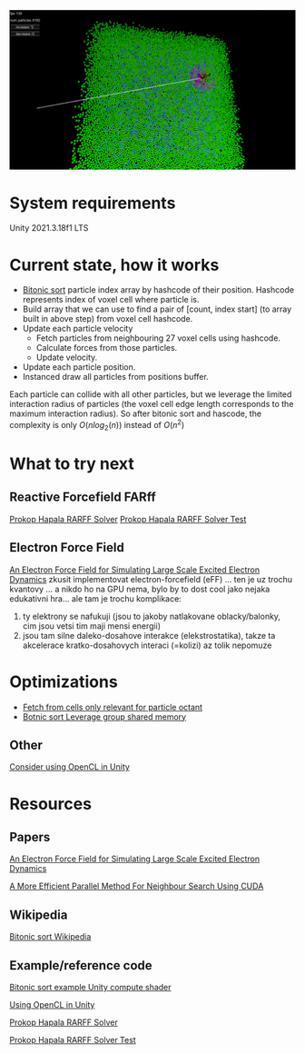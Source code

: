
![](.images/Screenshot-2023-02-18.png)


# System requirements
Unity 2021.3.18f1 LTS

# Current state, how it works

-	[Bitonic sort][Bitonic sort Wikipedia] particle index array by hashcode of their position. Hashcode represents index of voxel cell where particle is. 
-	Build array that we can use to find a pair of [count, index start] (to array built in above step) from voxel cell hashcode.
-	Update each particle velocity
	-	Fetch particles from neighbouring 27 voxel cells using hashcode.
	-	Calculate forces from those particles.
	-	Update velocity.
-	Update each particle position.
-	Instanced draw all particles from positions buffer.

Each particle can collide with all other particles, but we leverage the limited interaction radius of particles (the voxel cell edge length corresponds to the maximum interaction radius). So after bitonic sort and hascode, the complexity is only $O(nlog_2(n))$ instead of $O(n^2)$

# What to try next
## Reactive Forcefield FARff
[Prokop Hapala RARFF Solver]
[Prokop Hapala RARFF Solver Test]
## Electron Force Field
[An Electron Force Field for Simulating Large Scale Excited Electron Dynamics]
zkusit implementovat electron-forcefield (eFF) ... ten je uz trochu kvantovy ... a nikdo ho na GPU nema, bylo by to dost cool jako nejaka edukativni hra... ale tam je trochu komplikace:
1) ty elektrony se nafukuji (jsou to jakoby natlakovane oblacky/balonky, cim jsou vetsi tim maji mensi energii)
2) jsou tam silne daleko-dosahove interakce (elekstrostatika), takze ta akcelerace kratko-dosahovych interaci (=kolizi) az tolik nepomuze

# Optimizations
- [Fetch from cells only relevant for particle octant][A More Efficient Parallel Method For Neighbour Search Using CUDA]
- [Botnic sort Leverage group shared memory][Bitonic sort example Unity compute shader]
  
## Other
[Consider using OpenCL in Unity][Using OpenCL in Unity]


# Resources

## Papers
[An Electron Force Field for Simulating Large Scale Excited Electron Dynamics]

[An Electron Force Field for Simulating Large Scale Excited Electron Dynamics]:https://thesis.library.caltech.edu/1598/?fbclid=IwAR2ZoADYZzUbqnOLgEGWrlHrHGmFl805R1VBTvMnfogSYXCDGaHpTaE4fDY


[A More Efficient Parallel Method For Neighbour Search Using CUDA]

[A More Efficient Parallel Method For Neighbour Search Using CUDA]:http://diglib.eg.org/bitstream/handle/10.2312/vriphys20151339/101-109.pdf?fbclid=IwAR26EUM2MlLdBVF2R-NkF0bjqqJYFX8tfkGLBqNXHNTqLG3fWdj0-wn-FoU

[NVIDIA Particle Simulation using CUDA, 2010]: https://developer.download.nvidia.com/assets/cuda/files/particles.pdf
## Wikipedia

[Bitonic sort Wikipedia]

[Bitonic sort Wikipedia]:https://en.wikipedia.org/wiki/Bitonic_sorter

## Example/reference code

[Bitonic sort example Unity compute shader]

[Bitonic sort example Unity compute shader]:https://github.com/hiroakioishi/UnityGPUBitonicSort/blob/master/GPUBitonicSort/Assets/BitonicSortCS/BitonicSort.compute

[Using OpenCL in Unity]

[Using OpenCL in Unity]:https://forum.unity.com/threads/opencl-from-unity.720719/

[Prokop Hapala RARFF Solver]

[Prokop Hapala RARFF Solver]:https://github.com/ProkopHapala/SimpleSimulationEngine/blob/master/cpp/common/molecular/RARFF_SR.h

[Prokop Hapala RARFF Solver Test]

[Prokop Hapala RARFF Solver Test]:https://github.com/ProkopHapala/SimpleSimulationEngine/blob/master/cpp/sketches_SDL/Molecular/test_RARFF_SR.cpp